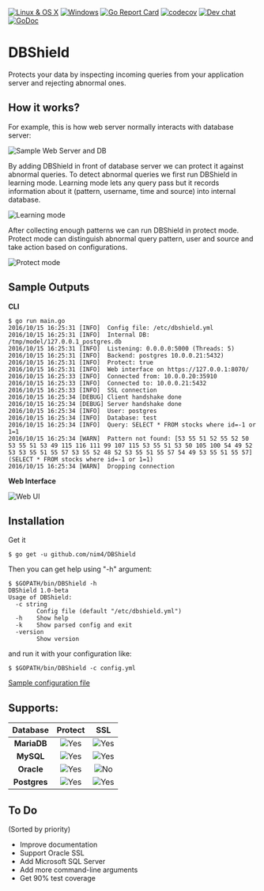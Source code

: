 [![Linux & OS X](https://travis-ci.org/nim4/DBShield.svg?branch=master "Linux & OS X")](https://travis-ci.org/nim4/DBShield)
[![Windows](https://ci.appveyor.com/api/projects/status/github/nim4/DBShield?branch=master&svg=true "Windows")](https://ci.appveyor.com/project/nim4/DBShield/branch/master)
[![Go Report Card](https://goreportcard.com/badge/github.com/nim4/DBShield)](https://goreportcard.com/report/github.com/nim4/DBShield)
[![codecov](https://codecov.io/gh/nim4/DBShield/branch/master/graph/badge.svg)](https://codecov.io/gh/nim4/DBShield)
[![Dev chat](https://img.shields.io/badge/gitter-chat-20cc20.svg "Dev chat")](https://gitter.im/DBShield/Lobby)
[![GoDoc](https://godoc.org/github.com/nim4/DBShield?status.svg)](https://godoc.org/github.com/nim4/DBShield)

# DBShield

Protects your data by inspecting incoming queries from your application server and rejecting abnormal ones.



## How it works?

For example, this is how web server normally interacts with database server:

![Sample Web Server and DB](https://raw.githubusercontent.com/nim4/DBShield/master/misc/how_01.png)

By adding DBShield in front of database server we can protect it against abnormal queries. To detect abnormal queries we first run DBShield in learning mode. Learning mode lets any query pass but it records information about it (pattern, username, time and source) into internal database.

![Learning mode](https://raw.githubusercontent.com/nim4/DBShield/master/misc/how_02.png)


After collecting enough patterns we can run DBShield in protect mode. Protect mode can distinguish abnormal query pattern, user and source and take action based on configurations.

![Protect mode](https://raw.githubusercontent.com/nim4/DBShield/master/misc/how_03.png)

## Sample Outputs

**CLI**

```
$ go run main.go
2016/10/15 16:25:31 [INFO]  Config file: /etc/dbshield.yml
2016/10/15 16:25:31 [INFO]  Internal DB: /tmp/model/127.0.0.1_postgres.db
2016/10/15 16:25:31 [INFO]  Listening: 0.0.0.0:5000 (Threads: 5)
2016/10/15 16:25:31 [INFO]  Backend: postgres 10.0.0.21:5432)
2016/10/15 16:25:31 [INFO]  Protect: true
2016/10/15 16:25:31 [INFO]  Web interface on https://127.0.0.1:8070/
2016/10/15 16:25:33 [INFO]  Connected from: 10.0.0.20:35910
2016/10/15 16:25:33 [INFO]  Connected to: 10.0.0.21:5432
2016/10/15 16:25:33 [INFO]  SSL connection
2016/10/15 16:25:34 [DEBUG] Client handshake done
2016/10/15 16:25:34 [DEBUG] Server handshake done
2016/10/15 16:25:34 [INFO]  User: postgres
2016/10/15 16:25:34 [INFO]  Database: test
2016/10/15 16:25:34 [INFO]  Query: SELECT * FROM stocks where id=-1 or 1=1
2016/10/15 16:25:34 [WARN]  Pattern not found: [53 55 51 52 55 52 50 53 55 51 53 49 115 116 111 99 107 115 53 55 51 53 50 105 100 54 49 52 53 53 55 51 55 57 53 55 52 48 52 53 55 51 55 57 54 49 53 55 51 55 57] (SELECT * FROM stocks where id=-1 or 1=1)
2016/10/15 16:25:34 [WARN]  Dropping connection
```


**Web Interface**

![Web UI](https://raw.githubusercontent.com/nim4/DBShield/master/misc/graph.png)

## Installation

Get it
```
$ go get -u github.com/nim4/DBShield
```

Then you can get help using "-h" argument:
```
$ $GOPATH/bin/DBShield -h
DBShield 1.0-beta
Usage of DBShield:
  -c string
    	Config file (default "/etc/dbshield.yml")
  -h	Show help
  -k	Show parsed config and exit
  -version
    	Show version
```

and run it with your configuration like:
```
$ $GOPATH/bin/DBShield -c config.yml
```
[Sample configuration  file](https://github.com/nim4/DBShield/blob/master/conf/dbshield.yml)

## Supports:

| Database     | Protect | SSL |
|:------------:|:-------:|:---:|
| **MariaDB**  | ![Yes](https://raw.githubusercontent.com/nim4/DBShield/master/misc/yes.png) | ![Yes](https://raw.githubusercontent.com/nim4/DBShield/master/misc/yes.png) |
| **MySQL**    | ![Yes](https://raw.githubusercontent.com/nim4/DBShield/master/misc/yes.png) | ![Yes](https://raw.githubusercontent.com/nim4/DBShield/master/misc/yes.png) |
| **Oracle**   | ![Yes](https://raw.githubusercontent.com/nim4/DBShield/master/misc/yes.png) | ![No](https://raw.githubusercontent.com/nim4/DBShield/master/misc/no.png)  |
| **Postgres** | ![Yes](https://raw.githubusercontent.com/nim4/DBShield/master/misc/yes.png) | ![Yes](https://raw.githubusercontent.com/nim4/DBShield/master/misc/yes.png) |

## To Do

(Sorted by priority)

 - Improve documentation
 - Support Oracle SSL
 - Add Microsoft SQL Server
 - Add more command-line arguments
 - Get 90% test coverage

